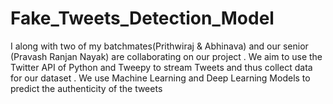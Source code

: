 # Fake_Tweets_Detection_Model
I along with two of my batchmates(Prithwiraj  &amp; Abhinava) and our senior (Pravash Ranjan Nayak) are collaborating on our project . We aim to use the Twitter API of Python and Tweepy to stream Tweets and thus collect data for our dataset . We use Machine Learning and Deep Learning Models to  predict the authenticity of the tweets 
